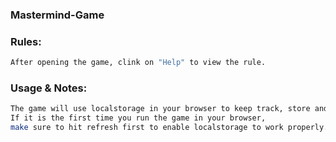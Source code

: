 ### Mastermind-Game
### Rules:
``` bash 
After opening the game, clink on "Help" to view the rule.
```

### Usage & Notes:
``` bash 
The game will use localstorage in your browser to keep track, store and display results.
If it is the first time you run the game in your browser, 
make sure to hit refresh first to enable localstorage to work properly.
```
